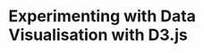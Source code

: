 #  E x p e r i m e n t i n g   w i t h   D a t a   V i s u a l i s a t i o n   w i t h   D 3 . j s  
 
